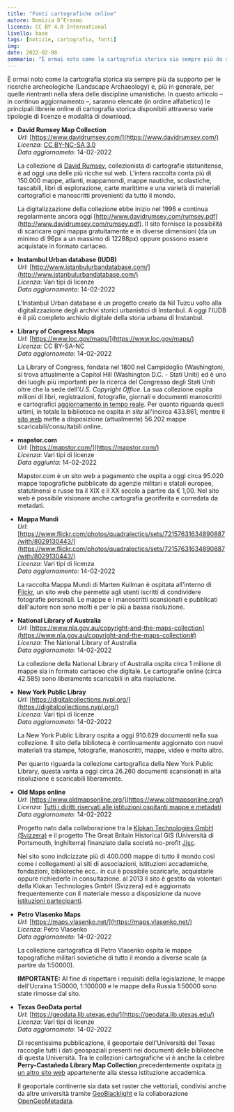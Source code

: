 ```yaml
---
title: "Fonti cartografiche online"
autore: Domizia D’Erasmo
licenza: CC BY 4.0 International
livello: base
tags: [notizie, cartografia, fonti]
img: 
date: 2022-02-08
sommario: "È ormai noto come la cartografia storica sia sempre più da supporto per le ricerche archeologiche (Landscape Archaeology) e, più in generale, per quelle rientranti nella sfera delle discipline umanistiche. In questo articolo – in continuo aggiornamento –, saranno elencate le principali librerie online di cartografia storica disponibili attraverso varie tipologie di licenze e modalità di download."
---
```


È ormai noto come la cartografia storica sia sempre più da supporto per le ricerche archeologiche (Landscape Archaeology) e, più in generale, per quelle rientranti nella sfera delle discipline umanistiche. In questo articolo – in continuo aggiornamento –, saranno elencate (in ordine alfabetico) le principali librerie online di cartografia storica disponibili attraverso varie tipologie di licenze e modalità di download.

- **David Rumsey Map Collection**  
_Url_: [https://www.davidrumsey.com/](https://www.davidrumsey.com/)  
_Licenza_: [CC BY-NC-SA 3.0](https://www.davidrumsey.com/about/copyright-and-permissions)  
_Data aggiornameto_: 14-02-2022

  La collezione di [David Rumsey](https://en.wikipedia.org/wiki/David_Rumsey), collezionista di cartografie statunitense, è ad oggi una delle più ricche sul web. L’intera raccolta conta più di 150.000 mappe, atlanti, mappamondi, mappe nautiche, scolastiche, tascabili, libri di esplorazione, carte marittime e una varietà di materiali cartografici e manoscritti provenienti da tutto il mondo.
  
  La digitalizzazione della collezione ebbe inizio nel 1996 e continua regolarmente ancora oggi [http://www.davidrumsey.com/rumsey.pdf](http://www.davidrumsey.com/rumsey.pdf). Il sito fornisce la possibilità di scaricare ogni mappa gratuitamente e in diverse dimensioni (da un minimo di 96px a un massimo di 12288px) oppure possono essere acquistate in formato cartaceo.

- **Instambul Urban database (IUDB)**  
_Url_: [http://www.istanbulurbandatabase.com/](http://www.istanbulurbandatabase.com/)  
_Licenza_: Vari tipi di licenze  
_Data aggiornamento_: 14-02-2022  

  L'Instanbul Urban database è un progetto creato da Nil Tuzcu volto alla digitalizzazione degli archivi storici urbanistici di Instanbul. A oggi l'IUDB è il più completo archivio digitale della storia urbana di Instanbul.

- **Library of Congress Maps**  
_Url_: [https://www.loc.gov/maps/](https://www.loc.gov/maps/)  
_Licenza_: CC BY-SA-NC  
_Data aggiornameto_: 14-02-2022

  La Library of Congress, fondata nel 1800 nel Campidoglio (Washington), si trova attualmente a Capitol Hill (Washington D.C. - Stati Uniti) ed è uno dei luoghi più importanti per la ricerca del Congresso degli Stati Uniti oltre che la sede dell'_U.S. Copyright Office_. La sua collezione ospita milioni di libri, registrazioni, fotografie, giornali e documenti manoscritti e cartografici [aggiornamento in tempo reale](https://www.loc.gov/about/general-information/#year-at-a-glance). Per quanto riguarda questi ultimi, in totale la biblioteca ne ospita _in situ_ all'incirca 433.861, mentre il [sito web](https://www.loc.gov/maps/) mette a disposizione (attualmente) 56.202 mappe scaricabili/consultabili online.

- **mapstor.com**  
_Url_: [https://mapstor.com/](https://mapstor.com/)  
_Licenza_: Vari tipi di licenze  
_Data aggiunta_: 14-02-2022  

  Mapstor.com è un sito web a pagamento che ospita a oggi circa 95.020 mappe topografiche pubblicate da agenzie militari e statali europee, statutinensi e russe tra il XIX e il XX secolo a partire da € 1,00. Nel sito web è possibile visionare anche cartografia georiferita e corredata da metadati.  

- **Mappa Mundi**  
_Url_: [https://www.flickr.com/photos/quadralectics/sets/72157631634890887/with/8029130443/](https://www.flickr.com/photos/quadralectics/sets/72157631634890887/with/8029130443/)  
_Licenza_: Vari tipi di licenza  
_Data aggiornamento_: 14-02-2022  

  La raccolta Mappa Mundi di Marten Kuilman è ospitata all'interno di [Flickr](https://www.flickr.com/), un sito web che permette agli utenti iscritti di condividere fotografie personali. Le mappe e i manoscritti scansionati e pubblicati dall'autore non sono molti e per lo più a bassa risoluzione.

- **National Library of Australia**  
_Url_: [https://www.nla.gov.au/copyright-and-the-maps-collection](https://www.nla.gov.au/copyright-and-the-maps-collection#)  
_Licenza_: The National Library of Australia  
_Data aggiornameto_: 14-02-2022  

  La collezione della National Library of Australia ospita circa 1 milione di mappe sia in formato cartaceo che digitale. Le cartografie online (circa 42.585) sono liberamente scaricabili in alta risoluzione.  

- **New York Public Libray**  
_Url_: [https://digitalcollections.nypl.org/](https://digitalcollections.nypl.org/)  
_Licenza_: Vari tipi di licenze  
_Data aggiornameto_: 14-02-2022  

  La New York Public Library ospita a oggi 910.629 documenti nella sua collezione. Il sito della biblioteca è continuamente aggiornato con nuovi materiali tra stampe, fotografie, manoscritti, mappe, video e molto altro.
  
  Per quanto riguarda la collezione cartografica della New York Public Library, questa vanta a oggi circa 26.260 documenti scansionati in alta risoluzione e scaricabili liberamente.

- **Old Maps online**  
_Url_: [https://www.oldmapsonline.org/](https://www.oldmapsonline.org/)  
_Licenza_: [Tutti i diritti riservati alle istituzioni ospitanti mappe e metadati](https://www.oldmapsonline.org/terms/)  
_Data aggiornameto_: 14-02-2022  

  Progetto nato dalla collaborazione tra la [Klokan Technologies GmbH (Svizzera)](https://www.klokantech.com/) e il progetto The Great Britain Historical GIS (Università di Portsmouth, Inghilterra) finanziato dalla società no-profit [Jisc](https://en.wikipedia.org/wiki/Jisc).
  
  Nel sito sono indicizzate più di 400.000 mappe di tutto il mondo così come i collegamenti ai siti di associazioni, istituzioni accademiche, fondazioni, biblioteche ecc.. in cui è possibile scaricarle, acquistarle oppure richiederle in consultazione. 
  al 2013 il sito è gestito da volontari della Klokan Technologies GmbH (Svizzera) ed è aggiornato frequentemente con il materiale messo a disposizione da nuove [istituzioni partecipanti](https://www.oldmapsonline.org/about/).

- **Petro Vlasenko Maps**  
_Url_: [https://maps.vlasenko.net/](https://maps.vlasenko.net/)  
_Licenza_: Petro Vlasenko  
_Data aggiornameto_: 14-02-2022  

  La collezione cartografica di Petro Vlasenko ospita le mappe topografiche militari sovietiche di tutto il mondo a diverse scale (a partire da 1:50000).

  **IMPORTANTE:** Al fine di rispettare i requisiti della legislazione, le mappe dell'Ucraina 1:50000, 1:100000 e le mappe della Russia 1:50000 sono state rimosse dal sito.

- **Texas GeoData portal**  
_Url_: [https://geodata.lib.utexas.edu/](https://geodata.lib.utexas.edu/)  
_Licenza_: Vari tipi di licenze  
_Data aggiornameto_: 14-02-2022  

  Di recentissima pubblicazione, il geoportale dell'Università del Texas raccoglie tutti i dati geospaziali presenti nei documenti delle biblioteche di questa Università. Tra le collezioni cartografiche vi è anche la celebre **Perry-Castañeda Library Map Collection**,precedentemente ospitata [in un altro sito web](https://maps.lib.utexas.edu/maps/imw/) appartenente alla stessa istituzione accademica.

  Il geoportale continente sia data set raster che vettoriali, condivisi anche da altre università tramite [GeoBlacklight](https://geoblacklight.org/) e la collaborazione [OpenGeoMetadata](https://github.com/OpenGeoMetadata).

